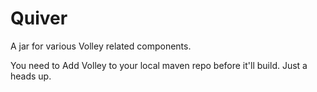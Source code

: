 Quiver
===========
A jar for various Volley related components. 

You need to Add Volley to your local maven repo before it'll build. Just a heads up. 
